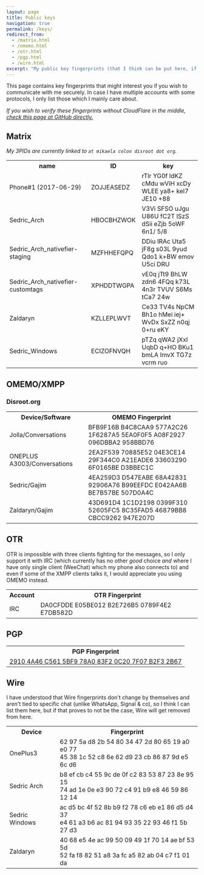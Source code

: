```yaml
---
layout: page
title: Public keys
navigation: true
permalink: /keys/
redirect_from:
  - /matrix.html
  - /omemo.html
  - /otr.html
  - /pgp.html
  - /wire.html
excerpt: "My public key fingerprints (that I think can be put here, if I am missing something, tell me) for secure communication with me."
---
```


This page contains key fingerprints that might interest you if you wish
to communicate with me securely. In case I have multiple accounts
with some protocols, I only list those which I mainly care about.

*If you wish to verify these fingerprints without CloudFlare in the middle,
 [check this page at GitHub directly.](https://github.com/Mikaela/mikaela.github.io/blob/master/pages/keys.markdown)*

## Matrix

*My 3PIDs are currently linked to `at mikaela colon disroot dot org`.*

<table>
    <tr>
        <th>name</th>
        <th>ID</th>
        <th>key</th>
    </tr>
    <tr>
        <td>Phone#1 (2017-06-29)</td>
        <td>ZOJJEASEDZ</td>
        <td>rTlr YG0f ldKZ cMdu wViH xcDy WLEE ya8+ kel7 JE10 +88</td>
    </tr>
    <tr>
        <td>Sedric_Arch</td>
        <td>HBOCBHZWOK</td>
        <td>V3Vi SFSO uJgu U86U fC2T lSzS dSii eZjb 5oWF 6n1/ 5/8</td>
    </tr>
    <tr>
        <td>Sedric_Arch_nativefier-staging</td>
        <td>MZFHHEFQPQ</td>
        <td>DDiu IRAc Uta5 jF8g s03L 9yud Qdo1 k+BW emov U5ci DRU</td>
    </tr>
    <tr>
        <td>Sedric_Arch_nativefier-customtags</td>
        <td>XPHDDTWGPA</td>
        <td>vE0q jTt9 BhLW zdn6 4FQq k73L 4n3r TVUV S6Ms tCa7 24w</td>
    </tr>
    <tr>
        <td>Zaldaryn</td>
        <td>KZLLEPLWVT</td>
        <td>Ce33 TV4s NpCM Bh1o hMei iej+ WvDx SxZZ n0qj 0+ru eKY</td>
    </tr>
    <tr>
        <td>Sedric_Windows</td>
        <td>ECIZOFNVQH</td>
        <td>pTZq qWA2 jXxI UqbD q+HO BKu1 bmLA ImvX TG7z vcrm ruo</td>
    </tr>
</table>

## OMEMO/XMPP

### Disroot.org

<table>
    <tr>
        <th>Device/Software</th>
        <th>OMEMO Fingerprint</th>
    </tr>
        <tr>
        <td>Jolla/Conversations</td>
        <td>BFB9F16B B4C8CAA9 577A2C26 1F6287A5 5EA0F0F5 A08F2927 096DBBA2 958BBD76</td>
    </tr>
    <tr>
        <td>ONEPLUS A3003/Conversations</td>
        <td>2EA2F539 70885E52 04E3CE14 29F344C0 A21EADE6 33603290 6F0165BE D3BBEC1C</td>
    </tr>
    <tr>
        <td>Sedric/Gajim</td>
        <td>4EA259D3 D547EABE 68A42831 92906A76 B99EEFDC E042AA6B BE7B57BE 507D0A4C</td>
    </tr>
    <tr>
        <td>Zaldaryn/Gajim</td>
        <td>43D691D4 1C1D2198 0399F310 52605FC5 8C35FAD5 46879BB8 CBCC9262 947E207D</td>
    </tr>
</table>

<!--

### Joindiaspora.com

<table>
    <tr>
        <th>Device/Software</th>
        <th>OMEMO Fingerprint</th>
    </tr>
    <tr>
        <td>ONEPLUS A3003/Conversations</td>
        <td>F341AD7C B2AC665B 1ACC1F2D E38D45E3 FAB05EA1 547719E7 620DA8EA 6458E91F</td>
    </tr>
    <tr>
        <td>Sedric/Gajim</td>
        <td>5BE02080 79C94E5F 15986BE6 F96C2C25 734D5212 2C9F65F2 15DB5CE1 57434B4D</td>
    </tr>
</table>


### Kapsi.fi

<table>
    <tr>
        <th>Device/Software</th>
        <th>OMEMO Fingerprint</th>
    </tr>
    <tr>
        <td>ONEPLUS A3003/Conversations</td>
        <td>373EC2F8 F75D4717 2374B9D6 5D8DAA6E 8F07DF41 52808ABB 59942E92 5F6A8D4F</td>
    </tr>
</table>

-->

## OTR

OTR is impossible with three clients fighting for the messages, so I only
support it with IRC (which currently has no other *good* choice *and* where
I have only single client (WeeChat) which my phone also connects to) and
even if some of the XMPP clients talks it, I would appreciate you using
OMEMO instead.

<table>
    <tr>
        <th>Account</th>
        <th>OTR Fingerprint</th>
    </tr>
    <tr>
        <td>IRC</td>
        <td>DA0CFDDE E05BE012 B2E726B5 0789F4E2 E7DB582D</td>
    </tr>
</table>

## PGP

<table>
    <tr>
        <th>PGP Fingerprint</th>
    </tr>
    <tr>
        <td><a href="/PGP/0xB2F32B67.txt">2910 4A46 C561 5BF9 78A0  83F2 0C20 7F07 B2F3 2B67</a></td>
    </tr>
</table>

## Wire

I have understood that Wire fingerprints don't change by
themselves and aren't tied to specific chat (unlike WhatsApp,
Signal & co), so I think I can list them here, but if that
proves to not be the case, Wire will get removed from here.

<table>
    <tr>
        <th>Device</th>
        <th>Fingerprint</th>
    </tr>
    <tr>
        <td>OnePlus3</td>
        <td>⁠⁠⁠62 97 5a d8 2b 54 80 34 47 2d 80 65 19 a0 e0 77<br/>
            45 38 1c 52 c8 6e 62 d9 23 cb 86 87 9d e5 6c d6</td>
    </tr>
    <tr>
        <td>Sedric Arch</td>
        <td>⁠⁠b8 ef cb c4 55 9c de 0f c2 83 53 87 23 8e 95 15<br/>
            74 ad 1e 0e e3 90 72 c4 91 b9 e8 46 59 86 12 14</td>
    </tr>
    <tr>
        <td>Sedric Windows</td>
        <td>⁠ac d5 bc 4f 52 8b b9 f2 78 c6 eb e1 86 d5 d4 37<br/>
            e4 61 a3 b6 ac 81 94 93 35 22 93 46 f1 5b 27 d3</td>
    </tr>
    <tr>
        <td>Zaldaryn</td>
        <td>⁠⁠40 68 e5 4e ac 99 50 09 49 1f 70 14 ae bf 53 5d<br/>
            52 fa f8 82 51 a8 3a fc a5 82 ab 04 c7 f1 01 da</td>
    </tr>
</table>
